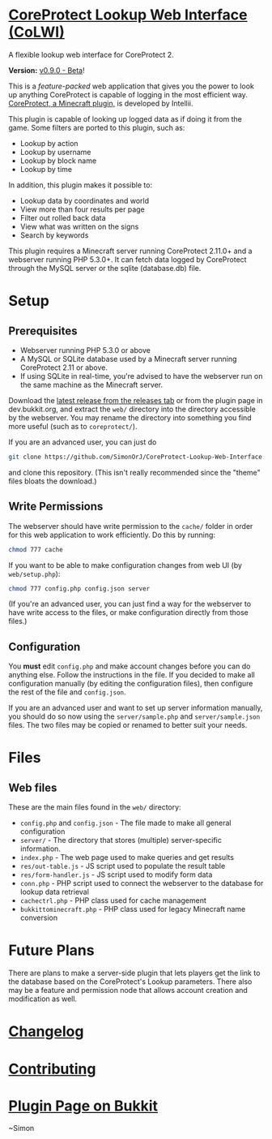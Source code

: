 [CoreProtect Lookup Web Interface (CoLWI)](https://github.com/SimonOrJ/CoreProtect-Lookup-Web-Interface)
========================================================================================================
A flexible lookup web interface for CoreProtect 2.

**Version:** [v0.9.0 - Beta](https://github.com/SimonOrJ/CoreProtect-Lookup-Web-Interface/releases/latest)!

This is a _feature-packed_ web application that gives you the power to look up anything CoreProtect is capable of logging in the most efficient way.  [CoreProtect, a Minecraft plugin,](http://dev.bukkit.org/bukkit-plugins/coreprotect/) is developed by Intellii.

This plugin is capable of looking up logged data as if doing it from the game. Some filters are ported to this plugin, such as:

* Lookup by action
* Lookup by username
* Lookup by block name
* Lookup by time

In addition, this plugin makes it possible to:

* Lookup data by coordinates and world
* View more than four results per page
* Filter out rolled back data
* View what was written on the signs
* Search by keywords

This plugin requires a Minecraft server running CoreProtect 2.11.0+ and a webserver running PHP 5.3.0+.  It can fetch data logged by CoreProtect through the MySQL server or the sqlite (database.db) file.

# Setup

## Prerequisites

- Webserver running PHP 5.3.0 or above
- A MySQL or SQLite database used by a Minecraft server running CoreProtect 2.11 or above.
 - If using SQLite in real-time, you're advised to have the webserver run on the same machine as the Minecraft server.

Download the [latest release from the releases tab](https://github.com/SimonOrJ/CoreProtect-Lookup-Web-Interface/releases/latest) or from the plugin page in dev.bukkit.org, and extract the `web/` directory into the directory accessible by the webserver.  You may rename the directory into something you find more useful (such as to `coreprotect/`).

If you are an advanced user, you can just do
```sh
git clone https://github.com/SimonOrJ/CoreProtect-Lookup-Web-Interface.git
```
and clone this repository.  (This isn't really recommended since the "theme" files bloats the download.)

## Write Permissions

The webserver should have write permission to the `cache/` folder in order for this web application to work efficiently.  Do this by running:
```sh
chmod 777 cache
```

If you want to be able to make configuration changes from web UI (by `web/setup.php`):
```sh
chmod 777 config.php config.json server
```

(If you're an advanced user, you can just find a way for the webserver to have write access to the files, or make configuration directly from those files.)

## Configuration

You **must** edit `config.php` and make account changes before you can do anything else.  Follow the instructions in the file.  If you decided to make all configuration manually (by editing the configuration files), then configure the rest of the file and `config.json`.

If you are an advanced user and want to set up server information manually, you should do so now using the `server/sample.php` and `server/sample.json` files.  The two files may be copied or renamed to better suit your needs.

# Files

## Web files
These are the main files found in the `web/` directory:

- `config.php` and `config.json` - The file made to make all general configuration
- `server/` - The directory that stores (multiple) server-specific information.
- `index.php` - The web page used to make queries and get results
 - `res/out-table.js` - JS script used to populate the result table
 - `res/form-handler.js` - JS script used to modify form data
- `conn.php` - PHP script used to connect the webserver to the database for lookup data retrieval
 - `cachectrl.php` - PHP class used for cache management
 - `bukkittominecraft.php` - PHP class used for legacy Minecraft name conversion

# Future Plans

There are plans to make a server-side plugin that lets players get the link to the database based on the CoreProtect's Lookup parameters.  There also may be a feature and permission node that allows account creation and modification as well.

# [Changelog](changelog.md)

# [Contributing](CONTRIBUTING.md)

# [Plugin Page on Bukkit](http://dev.bukkit.org/bukkit-plugins/coreprotect-lwi/)

~Simon
